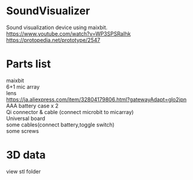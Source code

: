# SoundVisualizer
Sound visualization device using maixbit.  
https://www.youtube.com/watch?v=WP3SPSRaIhk  
https://protopedia.net/prototype/2547  

# Parts list
maixbit  
6+1 mic array  
lens  
https://ja.aliexpress.com/item/32804179806.html?gatewayAdapt=glo2jpn  
AAA battery case x 2  
Qi connector & cable (connect microbit to micarray)  
Universal board  
some cables(connect battery,toggle switch)  
some screws  


# 3D data

view stl folder




